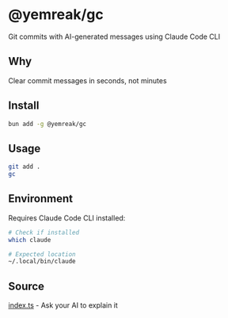 # @yemreak/gc

Git commits with AI-generated messages using Claude Code CLI

## Why

Clear commit messages in seconds, not minutes

## Install
```bash
bun add -g @yemreak/gc
```

## Usage
```bash
git add .
gc
```

## Environment
Requires Claude Code CLI installed:
```bash
# Check if installed
which claude

# Expected location
~/.local/bin/claude
```

## Source
[index.ts](index.ts) - Ask your AI to explain it